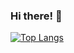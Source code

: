 ### Hi there! 👋

[![Top Langs](https://github-readme-stats.vercel.app/api/top-langs/?username=jaehyukpyon&langs_count=8)](https://github.com/anuraghazra/github-readme-stats)
